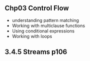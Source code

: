 Chp03 Control Flow
-----

* understanding pattern matching
* Working with multiclause functions
* Using conditional expressions
* Working with loops


3.4.5 Streams p106
----


